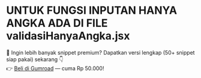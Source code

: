 # UNTUK FUNGSI INPUTAN HANYA ANGKA ADA DI FILE validasiHanyaAngka.jsx

🚀 Ingin lebih banyak snippet premium?
Dapatkan versi lengkap (50+ snippet siap pakai) sekarang 👇  
👉 [Beli di Gumroad](https://gumroad.com/namamu) — cuma Rp 50.000!
